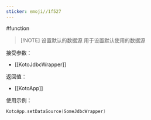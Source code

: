 ```yaml
---
sticker: emoji//1f527
---
```

#function 

> [!NOTE] 设置默认的数据源
> 用于设置默认使用的数据源

接受参数：
- [[KotoJdbcWrapper]]

返回值：
- [[KotoApp]]

使用示例：
```kotlin
KotoApp.setDataSource(SomeJdbcWrapper)
```
